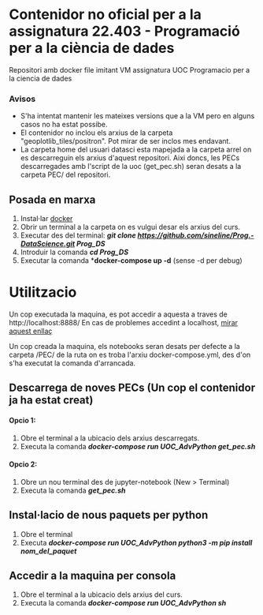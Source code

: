 # Contenidor no oficial per a la assignatura 22.403 - Programació per a la ciència de dades
Repositori amb docker file imitant VM assignatura UOC Programacio per a la ciencia de dades

### Avisos
- S'ha intentat mantenir les mateixes versions que a la VM pero en alguns casos no ha estat possibe.
- El contenidor no inclou els arxius de la carpeta "geoplotlib_tiles/positron". Pot mirar de ser inclos mes endavant.
- La carpeta home del usuari datasci esta mapejada a la carpeta arrel on es descarreguin els arxius d'aquest repositori. Aixi doncs, les PECs descarregades amb l'script de la uoc (get_pec.sh) seran desats a la carpeta PEC/ del repositori. 


## Posada en marxa

1. Instal·lar [docker](https://docs.docker.com/install/)
2. Obrir un terminal a la carpeta on es vulgui desar els arxius del curs.
3. Executar des del terminal: ***git clone https://github.com/sineline/Prog.-DataScience.git Prog_DS***
4. Introduir la comanda ***cd Prog_DS***
2. Executar la comanda ***docker-compose up -d** (sense -d per debug)

# Utilitzacio

Un cop executada la maquina, es pot accedir a aquesta a traves de http://localhost:8888/
En cas de problemes accedint a localhost, [mirar aquest enllaç](https://stackoverflow.com/questions/7580508/getting-chrome-to-accept-self-signed-localhost-certificate)

Un cop creada la maquina, els notebooks seran desats per defecte a la carpeta /PEC/ de la ruta on es troba l'arxiu docker-compose.yml, des d'on s'ha executat la comanda d'arrancada.

## Descarrega de noves PECs (Un cop el contenidor ja ha estat creat)
#### Opcio 1:
1. Obre el terminal a la ubicacio dels arxius descarregats.
2. Executa la comanda ***docker-compose run UOC_AdvPython get_pec.sh***

#### Opcio 2:
1. Obre un nou terminal des de jupyter-notebook (New > Terminal)
2. Executa la comanda ***get_pec.sh***

## Instal·lacio de nous paquets per python
1. Obre el terminal
2. Executa ***docker-compose run UOC_AdvPython python3 -m pip install nom_del_paquet***

## Accedir a la maquina per consola
1. Obre el terminal a la ubicacio dels arxius del curs.
2. Executa la comanda ***docker-compose run UOC_AdvPython sh***
